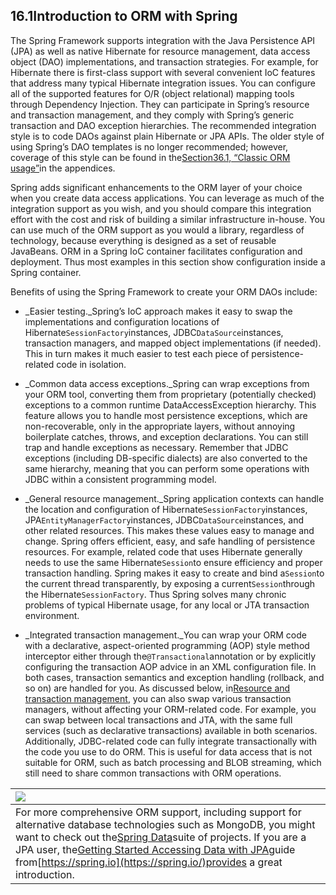 ## 16.1Introduction to ORM with Spring

The Spring Framework supports integration with the Java Persistence API \(JPA\) as well as native Hibernate for resource management, data access object \(DAO\) implementations, and transaction strategies. For example, for Hibernate there is first-class support with several convenient IoC features that address many typical Hibernate integration issues. You can configure all of the supported features for O/R \(object relational\) mapping tools through Dependency Injection. They can participate in Spring’s resource and transaction management, and they comply with Spring’s generic transaction and DAO exception hierarchies. The recommended integration style is to code DAOs against plain Hibernate or JPA APIs. The older style of using Spring’s DAO templates is no longer recommended; however, coverage of this style can be found in the[Section36.1, “Classic ORM usage”](http://docs.spring.io/spring/docs/5.0.0.M5/spring-framework-reference/html/classic-spring.html#classic-spring-orm)in the appendices.

Spring adds significant enhancements to the ORM layer of your choice when you create data access applications. You can leverage as much of the integration support as you wish, and you should compare this integration effort with the cost and risk of building a similar infrastructure in-house. You can use much of the ORM support as you would a library, regardless of technology, because everything is designed as a set of reusable JavaBeans. ORM in a Spring IoC container facilitates configuration and deployment. Thus most examples in this section show configuration inside a Spring container.

Benefits of using the Spring Framework to create your ORM DAOs include:

* _Easier testing._Spring’s IoC approach makes it easy to swap the implementations and configuration locations of Hibernate`SessionFactory`instances, JDBC`DataSource`instances, transaction managers, and mapped object implementations \(if needed\). This in turn makes it much easier to test each piece of persistence-related code in isolation.

* _Common data access exceptions._Spring can wrap exceptions from your ORM tool, converting them from proprietary \(potentially checked\) exceptions to a common runtime DataAccessException hierarchy. This feature allows you to handle most persistence exceptions, which are non-recoverable, only in the appropriate layers, without annoying boilerplate catches, throws, and exception declarations. You can still trap and handle exceptions as necessary. Remember that JDBC exceptions \(including DB-specific dialects\) are also converted to the same hierarchy, meaning that you can perform some operations with JDBC within a consistent programming model.

* _General resource management._Spring application contexts can handle the location and configuration of Hibernate`SessionFactory`instances, JPA`EntityManagerFactory`instances, JDBC`DataSource`instances, and other related resources. This makes these values easy to manage and change. Spring offers efficient, easy, and safe handling of persistence resources. For example, related code that uses Hibernate generally needs to use the same Hibernate`Session`to ensure efficiency and proper transaction handling. Spring makes it easy to create and bind a`Session`to the current thread transparently, by exposing a current`Session`through the Hibernate`SessionFactory`. Thus Spring solves many chronic problems of typical Hibernate usage, for any local or JTA transaction environment.

* _Integrated transaction management._You can wrap your ORM code with a declarative, aspect-oriented programming \(AOP\) style method interceptor either through the`@Transactional`annotation or by explicitly configuring the transaction AOP advice in an XML configuration file. In both cases, transaction semantics and exception handling \(rollback, and so on\) are handled for you. As discussed below, in[Resource and transaction management](http://docs.spring.io/spring/docs/5.0.0.M5/spring-framework-reference/html/orm.html#orm-resource-mngmnt), you can also swap various transaction managers, without affecting your ORM-related code. For example, you can swap between local transactions and JTA, with the same full services \(such as declarative transactions\) available in both scenarios. Additionally, JDBC-related code can fully integrate transactionally with the code you use to do ORM. This is useful for data access that is not suitable for ORM, such as batch processing and BLOB streaming, which still need to share common transactions with ORM operations.

| ![](http://docs.spring.io/spring/docs/5.0.0.M5/spring-framework-reference/html/images/tip.png.pagespeed.ce.w22Wv-tZ37.png) |
| :--- |
| For more comprehensive ORM support, including support for alternative database technologies such as MongoDB, you might want to check out the[Spring Data](http://projects.spring.io/spring-data/)suite of projects. If you are a JPA user, the[Getting Started Accessing Data with JPA](https://spring.io/guides/gs/accessing-data-jpa/)guide from[https://spring.io](https://spring.io/)provides a great introduction. |




